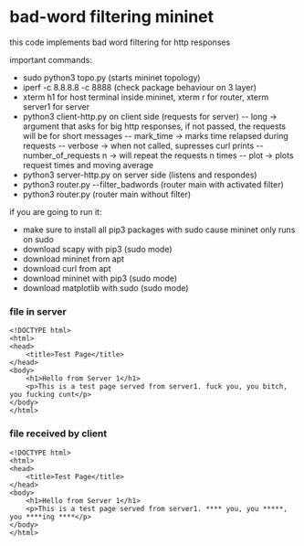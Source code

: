 # bad-word filtering mininet

this code implements bad word filtering for http responses

important commands:
- sudo python3 topo.py (starts mininet topology)
- iperf -c 8.8.8.8 -c 8888 (check package behaviour on 3 layer)
- xterm h1 for host terminal inside mininet, xterm r for router, xterm server1 for server
- python3 client-http.py on client side (requests for server)
    -- long -> argument that asks for big http responses, if not passed, the requests will be for short messages
    -- mark_time -> marks time relapsed during requests
    -- verbose -> when not called, supresses curl prints
    -- number_of_requests n -> will repeat the requests n times
    -- plot -> plots request times and moving average
- python3 server-http.py on server side (listens and respondes)
- python3 router.py --filter_badwords (router main with activated filter)
- python3 router.py (router main without filter)

if you are going to run it:
- make sure to install all pip3 packages with sudo cause mininet only runs on sudo
- download scapy with pip3 (sudo mode)
- download mininet from apt
- download curl from apt
- download mininet with pip3 (sudo mode)
- download matplotlib with sudo (sudo mode)

### file in server
```
<!DOCTYPE html>
<html>
<head>
    <title>Test Page</title>
</head>
<body>
    <h1>Hello from Server 1</h1>
    <p>This is a test page served from server1. fuck you, you bitch, you fucking cunt</p>
</body>
</html>
```

### file received by client
```
<!DOCTYPE html>
<html>
<head>
    <title>Test Page</title>
</head>
<body>
    <h1>Hello from Server 1</h1>
    <p>This is a test page served from server1. **** you, you *****, you ****ing ****</p>
</body>
</html>
```

